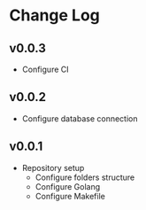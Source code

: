 # Change Log

## v0.0.3

- Configure CI

## v0.0.2

- Configure database connection
  
## v0.0.1

- Repository setup
  - Configure folders structure
  - Configure Golang
  - Configure Makefile
